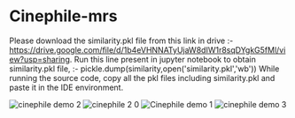 # Cinephile-mrs
Please download the similarity.pkl file from this link in drive :-  https://drive.google.com/file/d/1b4eVHNNATyUjaW8dIW1r8sqDYgkG5fMl/view?usp=sharing.
Run this line present in jupyter notebook to obtain similarity.pkl file, :- pickle.dump(similarity,open('similarity.pkl','wb')) 
While running the source code, copy all the pkl files including similarity.pkl and paste it in the IDE environment.


![cinephile demo 2](https://github.com/Satakshi20/Cinephile-mrs/assets/89674823/e895f6ee-d4cd-40e9-ad9b-36a2835f511f)
![cinephile 2 0](https://github.com/Satakshi20/Cinephile-mrs/assets/89674823/af8a9ed9-a65a-47a3-8254-301dd4ab8f21)
![Cinephile demo 1](https://github.com/Satakshi20/Cinephile-mrs/assets/89674823/80db92f3-2672-4c2d-a4a2-c7cdf8a78dd9)
![cinephile demo 3](https://github.com/Satakshi20/Cinephile-mrs/assets/89674823/7c4bc6d0-592e-4032-a4dc-d1948e6a8969)
